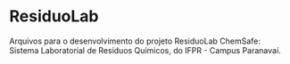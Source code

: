 # ResiduoLab
Arquivos para o desenvolvimento do projeto ResiduoLab ChemSafe: Sistema Laboratorial de Resíduos Químicos, do IFPR - Campus Paranavaí.
